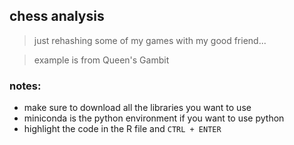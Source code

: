 ## chess analysis

> just rehashing some of my games with my good friend...

> example is from Queen's Gambit

### notes:

- make sure to download all the libraries you want to use
- miniconda is the python environment if you want to use python
- highlight the code in the R file and `CTRL + ENTER`
